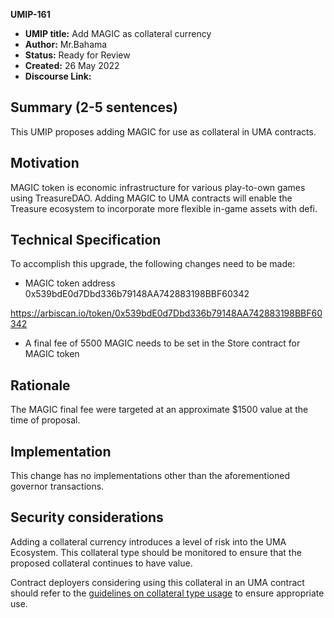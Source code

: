 **UMIP-161**

- **UMIP title:** Add MAGIC as collateral currency
- **Author:** Mr.Bahama
- **Status:** Ready for Review
- **Created:** 26 May 2022
- **Discourse Link:**

## Summary (2-5 sentences)

This UMIP proposes adding MAGIC for use as collateral in UMA contracts.

## Motivation

MAGIC token is economic infrastructure for various play-to-own games using TreasureDAO. Adding MAGIC to UMA contracts will enable the Treasure ecosystem to incorporate more flexible in-game assets with defi. 

## Technical Specification

To accomplish this upgrade, the following changes need to be made:


- MAGIC token address 0x539bdE0d7Dbd336b79148AA742883198BBF60342

https://arbiscan.io/token/0x539bdE0d7Dbd336b79148AA742883198BBF60342

- A final fee of 5500 MAGIC needs to be set in the Store contract for MAGIC token


## Rationale

The MAGIC final fee were targeted at an approximate $1500 value at the time of proposal.

## Implementation

This change has no implementations other than the aforementioned governor transactions.

## Security considerations

Adding a collateral currency introduces a level of risk into the UMA Ecosystem.  This collateral type should be monitored to ensure that the proposed collateral continues to have value.

Contract deployers considering using this collateral in an UMA contract should refer to the [guidelines on collateral type usage](https://docs.umaproject.org/uma-tokenholders/guidence-on-collateral-currency-addition) to ensure appropriate use.


